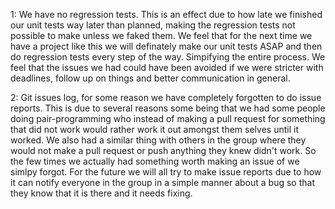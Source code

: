 1: We have no regression tests. This is an effect due to how late we finished our unit tests way later than planned, making the regression tests not possible to make unless we faked them. We feel that for the next time we have a project like this we will definately make our unit tests ASAP and then do regression tests every step of the way. Simpifying the entire process. We feel that the issues we had could have been avoided if we were stricter with deadlines, follow up on things and better communication in general.

2: Git issues log, for some reason we have completely forgotten to do issue reports. This is due to several reasons some being that we had some people doing pair-programming who instead of making a pull request for something that did not work would rather work it out amongst them selves until it worked. We also had a similar thing with others in the group where they would not make a pull request or push anything they knew didn't work. So the few times we actually had something worth making an issue of we simlpy forgot. For the future we will all try to make issue reports due to how it can notify everyone in the group in a simple manner about a bug so that they know that it is there and it needs fixing.
